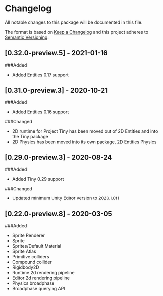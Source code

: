 # Changelog
All notable changes to this package will be documented in this file.

The format is based on [Keep a Changelog](http://keepachangelog.com/en/1.0.0/)
and this project adheres to [Semantic Versioning](http://semver.org/spec/v2.0.0.html).

## [0.32.0-preview.5] - 2021-01-16
###Added
- Added Entities 0.17 support

## [0.31.0-preview.3] - 2020-10-21
###Added
- Added Entities 0.16 support

###Changed
- 2D runtime for Project Tiny has been moved out of 2D Entities and into the Tiny package
- 2D Physics has been moved into its own package, 2D Entities Physics

## [0.29.0-preview.3] - 2020-08-24
###Added
- Added Tiny 0.29 support

###Changed
- Updated minimum Unity Editor version to 2020.1.0f1

## [0.22.0-preview.8] - 2020-03-05
###Added
- Sprite Renderer
- Sprite
- Sprites/Default Material
- Sprite Atlas
- Primitive colliders
- Compound collider
- Rigidbody2D
- Runtime 2d rendering pipeline
- Editor 2d rendering pipeline
- Physics broadphase 
- Broadphase querying API